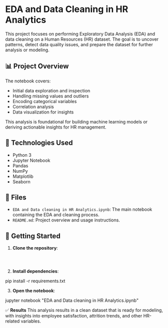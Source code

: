 # EDA and Data Cleaning in HR Analytics

This project focuses on performing Exploratory Data Analysis (EDA) and data cleaning on a Human Resources (HR) dataset. The goal is to uncover patterns, detect data quality issues, and prepare the dataset for further analysis or modeling.

## 📊 Project Overview

The notebook covers:

- Initial data exploration and inspection  
- Handling missing values and outliers  
- Encoding categorical variables  
- Correlation analysis  
- Data visualization for insights

This analysis is foundational for building machine learning models or deriving actionable insights for HR management.

## 🔧 Technologies Used

- Python 3  
- Jupyter Notebook  
- Pandas  
- NumPy  
- Matplotlib  
- Seaborn

## 📁 Files

- `EDA and Data cleaning in HR Analytics.ipynb`: The main notebook containing the EDA and cleaning process.  
- `README.md`: Project overview and usage instructions.

## 🚀 Getting Started

1. **Clone the repository**:
   ```bash
   
  
2. **Install dependencies**:

pip install -r requirements.txt

3. **Open the notebook**:

jupyter notebook "EDA and Data cleaning in HR Analytics.ipynb"

✅ **Results**
This analysis results in a clean dataset that is ready for modeling, with insights into employee satisfaction, attrition trends, and other HR-related variables.
